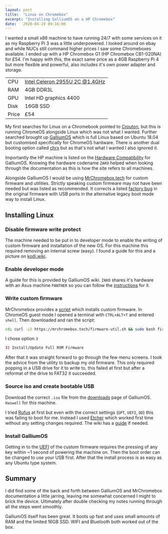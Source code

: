 ```yaml
---
layout: post
title:  "Linux on Chromebox"
excerpt: "Installing GalliumOS on a HP Chromebox"
date:   2020-04-19 09:16:00
---
```


I wanted a small x86 machine to have running 24/7 with some services on it as my Raspberry Pi 3 was a little underpowered. I looked around on ebay and while NUCs still command higher prices I saw some Chromeboxes available. I ended up with a HP Chromebox G1 (HP Chromebox CB1-020NA) for £54. I'm happy with this, the exact same price as a 4GB Raspberry Pi 4 but more flexible and powerful, also includes it's own power adapter and storage.

| | |
|--|--|
| CPU | [Intel Celeron 2955U 2C @1.4GHz](https://ark.intel.com/content/www/us/en/ark/products/75608/intel-celeron-processor-2955u-2m-cache-1-40-ghz.html) |
| RAM | 4GB DDR3L |
| GPU | Intel HD graphics 4400 |
| Disk | 16GB SSD |
| Price | £54 |

My first searches for Linux on a Chromebook pointed to [Crouton](https://github.com/dnschneid/crouton), but this is running ChromeOS alongside Linux which was not what I wanted. Further searched brought up [GalliumOS](https://galliumos.org/) which is full Linux based on Ubuntu 18.04 but customised specifically for ChromeOS hardware. There is another dual booting option called [chrx](https://chrx.org/) but as that's not what I wanted I also ignored it.

Importantly the HP machine is listed on the [Hardware Compatibility](https://wiki.galliumos.org/Hardware_Compatibility) for GalliumOS. Knowing the hardware codename `ZAKO` helped when looking through the documentation as this is how the site refers to all machines.

Alongside GalliumOS I would be using [MrChromebox.tech](https://mrchromebox.tech) for custom firmware and utilities.
Strictly speaking custom firmware may not have been needed but was listed as recommended. It corrects a listed [factory bug](https://wiki.galliumos.org/Firmware#Factory_Bugs) in the original firmware with USB ports in the alternative legacy boot mode way to install Linux.

## Installing Linux

### Disable firmware write protect

The machine needed to be put in to developer mode to enable the writing of custom firmware and installation of the new OS. For this machine this required removing an internal screw (easy). I found a guide for this and a picture on [kodi.wiki](https://kodi.wiki/view/Chromebox#Device_Preparation).

### Enable developer mode

A guide for this is provided by GalliumOS wiki. `ZAKO` shares it's hardware with an Asus machine `PANTHER` so you can follow the [instructions](https://wiki.galliumos.org/Installing/Panther#Enable_Developer_Mode_and_Boot_Flags) for it.

### Write custom firmware

MrChromebox provides a [script](https://mrchromebox.tech/#fwscript) which installs custom firmware.
In ChromeOS guest mode I opened a terminal with `CTRL+ALT+T` and entered `shell`. Then downloaded and ran the script:

```bash
cd; curl -LO https://mrchromebox.tech/firmware-util.sh && sudo bash firmware-util.sh
```

I chose option `3`

```bash
3) Install/Update Full ROM Firmware
```

After that it was straight forward to go through the few menu screens. I took the advice from the utility to backup my old firmware. This only required popping in a USB drive for it to write to, this failed at first but after a reformat of the drive to FAT32 it succeeded.

### Source iso and create bootable USB

Download the correct `.iso` file from the [downloads](https://galliumos.org/download) page of GalliumOS. `Haswell` for this machine.

I tried [Rufus](https://rufus.ie/) at first but even with the correct settings (`GPT`, `UEFI`, `DD`) this was failing to boot for me. Instead I used [Etcher](https://www.balena.io/etcher/) which worked first time without any setting changes required. The wiki has a [guide](https://wiki.galliumos.org/Installing/Creating_Bootable_USB#On_Windows.2C_macOS_.28OS_X.29.2C_and_Linux_.28using_Etcher.29) if needed.

### Install GalliumOS

Getting in to the [UEFI](https://mrchromebox.tech/#bootmodes) of the custom firmware requires the pressing of any key within ~1 second of powering the machine on. Then the boot order can be changed to use your USB first. After that the install process is as easy as any Ubuntu type system.

## Summary

I did find some of the back and forth between GalliumOS and MrChromebox documentation a little jarring, leaving me somewhat concerned I might to brick the device. Ultimately after double checking my notes running through all the steps went smoothly.

GalliumOS itself has been great. It boots up fast and uses small amounts of RAM and the limited 16GB SSD. WIFI and Bluetooth both worked out of the box.

